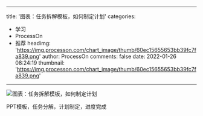 
---
title: '图表：任务拆解模板，如何制定计划'
categories: 
 - 学习
 - ProcessOn
 - 推荐
headimg: 'https://img.processon.com/chart_image/thumb/60ec15655653bb39fc7fa839.png'
author: ProcessOn
comments: false
date: 2022-01-26 08:24:19
thumbnail: 'https://img.processon.com/chart_image/thumb/60ec15655653bb39fc7fa839.png'
---

<div>   
<img class="thumb" alt="图表：任务拆解模板，如何制定计划" src="https://img.processon.com/chart_image/thumb/60ec15655653bb39fc7fa839.png" referrerpolicy="no-referrer">
<p>PPT模板，任务分解，计划制定，进度完成</p>  
</div>
            
